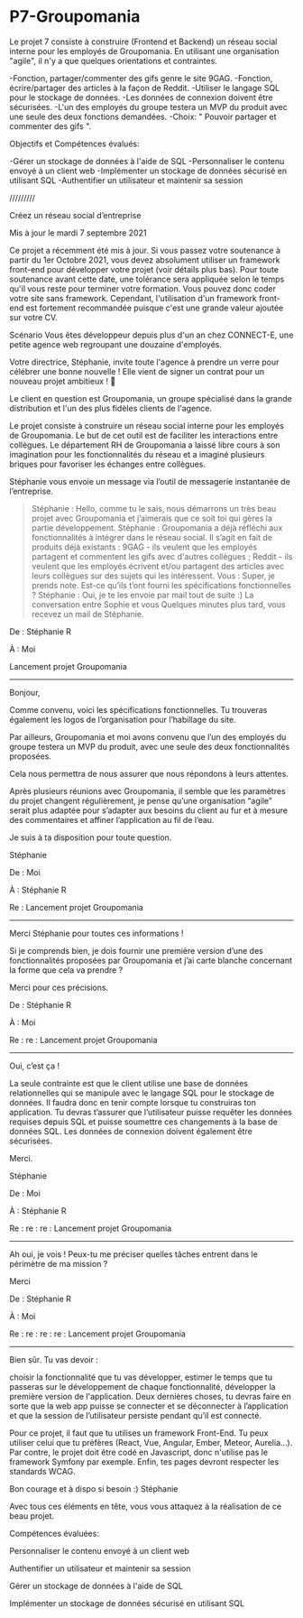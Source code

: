 # P7-Groupomania

Le projet 7 consiste à construire (Frontend et Backend) un réseau social interne pour les employés de Groupomania. En utilisant une organisation "agile", il n'y a que quelques orientations et contraintes.

-Fonction, partager/commenter des gifs genre le site 9GAG.
-Fonction, écrire/partager des articles à la façon de Reddit.
-Utiliser le langage SQL pour le stockage de données.
-Les données de connexion doivent être sécurisées.
-L'un des employés du groupe testera un MVP du produit avec une seule des deux fonctions demandées.
-Choix: " Pouvoir partager et commenter des gifs ".

Objectifs et Compétences évalués: 

-Gérer un stockage de données à l'aide de SQL
-Personnaliser le contenu envoyé à un client web
-Implémenter un stockage de données sécurisé en utilisant SQL
-Authentifier un utilisateur et maintenir sa session

/////////


Créez un réseau social d’entreprise

Mis à jour le mardi 7 septembre 2021

Ce projet a récemment été mis à jour. Si vous passez votre soutenance à partir du 1er Octobre 2021, vous devez absolument utiliser un framework front-end pour développer votre projet (voir détails plus bas). Pour toute soutenance avant cette date, une tolérance sera appliquée selon le temps qu'il vous reste pour terminer votre formation. Vous pouvez donc coder votre site sans framework. Cependant, l'utilisation d'un framework front-end est fortement recommandée puisque c'est une grande valeur ajoutée sur votre CV.

Scénario
Vous êtes développeur depuis plus d'un an chez CONNECT-E, une petite agence web regroupant une douzaine d'employés.

Votre directrice, Stéphanie, invite toute l'agence à prendre un verre pour célébrer une bonne nouvelle ! Elle vient de signer un contrat pour un nouveau projet ambitieux ! 🥂

Le client en question est Groupomania, un groupe spécialisé dans la grande distribution et l'un des plus fidèles clients de l'agence.


Le projet consiste à construire un réseau social interne pour les employés de Groupomania. Le but de cet outil est de faciliter les interactions entre collègues. Le département RH de Groupomania a laissé libre cours à son imagination pour les fonctionnalités du réseau et a imaginé plusieurs briques pour favoriser les échanges entre collègues.

Stéphanie vous envoie un message via l’outil de messagerie instantanée de l’entreprise.


> Stéphanie : Hello, comme tu le sais, nous démarrons un très beau projet avec Groupomania et j’aimerais que ce soit toi qui gères la partie développement.
> Stéphanie : Groupomania a déjà réfléchi aux fonctionnalités à intégrer dans le réseau social. Il s’agit en fait de produits déjà existants :
9GAG - ils veulent que les employés partagent et commentent les gifs avec d'autres collègues ;
Reddit - ils veulent que les employés écrivent et/ou partagent des articles avec leurs collègues sur des sujets qui les intéressent. 
> Vous : Super, je prends note. Est-ce qu’ils t’ont fourni les spécifications fonctionnelles ?
> Stéphanie : Oui, je te les envoie par mail tout de suite :)
La conversation entre Sophie et vous
Quelques minutes plus tard, vous recevez un mail de Stéphanie.

 

De : Stéphanie R

À : Moi

Lancement projet Groupomania

--------------------------------------------------------------------------------------------

Bonjour,

Comme convenu, voici les spécifications fonctionnelles. Tu trouveras également les logos de l’organisation pour l’habillage du site.

Par ailleurs, Groupomania et moi avons convenu que l’un des employés du groupe testera un MVP du produit, avec une seule des deux fonctionnalités proposées.

Cela nous permettra de nous assurer que nous répondons à leurs attentes.

Après plusieurs réunions avec Groupomania, il semble que les paramètres du projet changent régulièrement, je pense qu’une organisation “agile” serait plus adaptée pour s’adapter aux besoins du client au fur et à mesure des commentaires et affiner l’application au fil de l’eau.

Je suis à ta disposition pour toute question.

Stéphanie

De : Moi

À : Stéphanie R

Re : Lancement projet Groupomania

-----------------------------------------------------------------------------

Merci Stéphanie pour toutes ces informations !

Si je comprends bien, je dois fournir une première version d’une des fonctionnalités proposées par Groupomania et j’ai carte blanche concernant la forme que cela va prendre ?

Merci pour ces précisions.

De : Stéphanie R

À : Moi

Re : re : Lancement projet Groupomania

--------------------------------------------------------------------------

Oui, c’est ça !

La seule contrainte est que le client utilise une base de données relationnelles qui se manipule avec le langage SQL pour le stockage de données. Il faudra donc en tenir compte lorsque tu construiras ton application. Tu devras t’assurer que l’utilisateur puisse requêter les données requises depuis SQL et puisse soumettre ces changements à la base de données SQL. Les données de connexion doivent également être sécurisées. 

Merci.

Stéphanie

De : Moi

À : Stéphanie R


Re : re : re : Lancement projet Groupomania

----------------------------------------------------------------------------------

Ah oui, je vois ! Peux-tu me préciser quelles tâches entrent dans le périmètre de ma mission ?

Merci

De : Stéphanie R

À : Moi

Re : re : re : re : Lancement projet Groupomania

----------------------------------------------------------------------------------------

Bien sûr. Tu vas devoir :

choisir la fonctionnalité que tu vas développer,
estimer le temps que tu passeras sur le développement de chaque fonctionnalité,
développer la première version de l'application.
Deux dernières choses, tu devras faire en sorte que la web app puisse se connecter et se déconnecter à l’application et que la session de l’utilisateur persiste pendant qu’il est connecté.

Pour ce projet, il faut que tu utilises un framework Front-End. Tu peux utiliser celui que tu préfères (React, Vue, Angular, Ember, Meteor, Aurelia...). Par contre, le projet doit être codé en Javascript, donc n'utilise pas le framework Symfony par exemple. Enfin, tes pages devront respecter les standards WCAG.

Bon courage et à dispo si besoin :)
Stéphanie


Avec tous ces éléments en tête, vous vous attaquez à la réalisation de ce beau projet.


Compétences évaluées:

Personnaliser le contenu envoyé à un client web

Authentifier un utilisateur et maintenir sa session

Gérer un stockage de données à l'aide de SQL

Implémenter un stockage de données sécurisé en utilisant SQL
